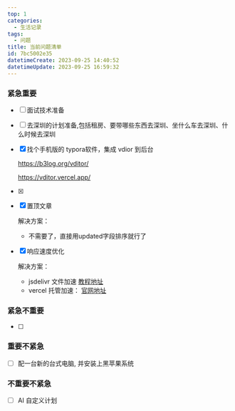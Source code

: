 ```yaml
---
top: 1
categories:
  - 生活记录
tags:
  - 问题
title: 当前问题清单
id: 7bc5002e35
datetimeCreate: 2023-09-25 14:40:52
datetimeUpdate: 2023-09-25 16:59:32
---
```

### 紧急重要

- [ ] 面试技术准备

- [ ] 去深圳的计划准备,包括租房、要带哪些东西去深圳、坐什么车去深圳、什么时候去深圳

- [x] 找个手机版的 typora软件，集成 vdior 到后台

  https://b3log.org/vditor/

  https://vditor.vercel.app/

- [x] 


  - [x] 置顶文章

    解决方案：

    - 不需要了，直接用updated字段排序就行了

  - [x] 响应速度优化

    解决方案：
  
    - jsdelivr 文件加速 [教程地址](https://cloud.tencent.com/developer/article/1875306)
    - vercel 托管加速： [官网地址](https://cloud.tencent.com/developer/article/1875306)

### 紧急不重要

- [ ] 


### 重要不紧急

- [ ] 配一台新的台式电脑, 并安装上黑苹果系统

### 不重要不紧急

- [ ] AI 自定义计划


